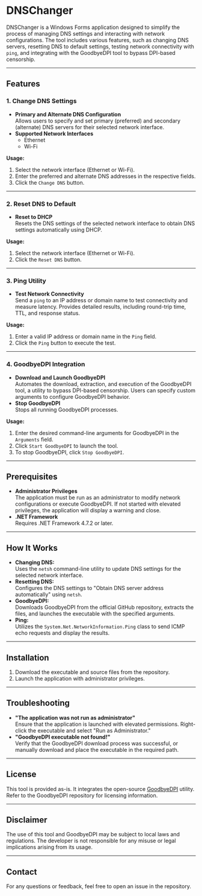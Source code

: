 # DNSChanger

DNSChanger is a Windows Forms application designed to simplify the process of managing DNS settings and interacting with network configurations. The tool includes various features, such as changing DNS servers, resetting DNS to default settings, testing network connectivity with `ping`, and integrating with the GoodbyeDPI tool to bypass DPI-based censorship.

---

## Features

### 1. Change DNS Settings
- **Primary and Alternate DNS Configuration**  
  Allows users to specify and set primary (preferred) and secondary (alternate) DNS servers for their selected network interface.
- **Supported Network Interfaces**  
  - Ethernet
  - Wi-Fi  

**Usage:**  
1. Select the network interface (Ethernet or Wi-Fi).  
2. Enter the preferred and alternate DNS addresses in the respective fields.  
3. Click the `Change DNS` button.

---

### 2. Reset DNS to Default
- **Reset to DHCP**  
  Resets the DNS settings of the selected network interface to obtain DNS settings automatically using DHCP.

**Usage:**  
1. Select the network interface (Ethernet or Wi-Fi).  
2. Click the `Reset DNS` button.

---

### 3. Ping Utility
- **Test Network Connectivity**  
  Send a `ping` to an IP address or domain name to test connectivity and measure latency. Provides detailed results, including round-trip time, TTL, and response status.

**Usage:**  
1. Enter a valid IP address or domain name in the `Ping` field.  
2. Click the `Ping` button to execute the test.

---

### 4. GoodbyeDPI Integration
- **Download and Launch GoodbyeDPI**  
  Automates the download, extraction, and execution of the GoodbyeDPI tool, a utility to bypass DPI-based censorship. Users can specify custom arguments to configure GoodbyeDPI behavior.
- **Stop GoodbyeDPI**  
  Stops all running GoodbyeDPI processes.

**Usage:**  
1. Enter the desired command-line arguments for GoodbyeDPI in the `Arguments` field.  
2. Click `Start GoodbyeDPI` to launch the tool.  
3. To stop GoodbyeDPI, click `Stop GoodbyeDPI`.

---

## Prerequisites
- **Administrator Privileges**  
  The application must be run as an administrator to modify network configurations or execute GoodbyeDPI. If not started with elevated privileges, the application will display a warning and close.
- **.NET Framework**  
  Requires .NET Framework 4.7.2 or later.

---

## How It Works
- **Changing DNS:**  
  Uses the `netsh` command-line utility to update DNS settings for the selected network interface.
- **Resetting DNS:**  
  Configures the DNS settings to "Obtain DNS server address automatically" using `netsh`.
- **GoodbyeDPI:**  
  Downloads GoodbyeDPI from the official GitHub repository, extracts the files, and launches the executable with the specified arguments.
- **Ping:**  
  Utilizes the `System.Net.NetworkInformation.Ping` class to send ICMP echo requests and display the results.

---

## Installation
1. Download the executable and source files from the repository.
2. Launch the application with administrator privileges.

---

## Troubleshooting
- **"The application was not run as administrator"**  
  Ensure that the application is launched with elevated permissions. Right-click the executable and select "Run as Administrator."
- **"GoodbyeDPI executable not found!"**  
  Verify that the GoodbyeDPI download process was successful, or manually download and place the executable in the required path.

---

## License
This tool is provided as-is. It integrates the open-source [GoodbyeDPI](https://github.com/ValdikSS/GoodbyeDPI) utility. Refer to the GoodbyeDPI repository for licensing information.

---

## Disclaimer
The use of this tool and GoodbyeDPI may be subject to local laws and regulations. The developer is not responsible for any misuse or legal implications arising from its usage.

---

## Contact
For any questions or feedback, feel free to open an issue in the repository.
